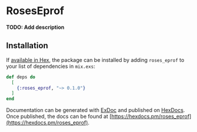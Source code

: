 # RosesEprof

**TODO: Add description**

## Installation

If [available in Hex](https://hex.pm/docs/publish), the package can be installed
by adding `roses_eprof` to your list of dependencies in `mix.exs`:

```elixir
def deps do
  [
    {:roses_eprof, "~> 0.1.0"}
  ]
end
```

Documentation can be generated with [ExDoc](https://github.com/elixir-lang/ex_doc)
and published on [HexDocs](https://hexdocs.pm). Once published, the docs can
be found at [https://hexdocs.pm/roses_eprof](https://hexdocs.pm/roses_eprof).

